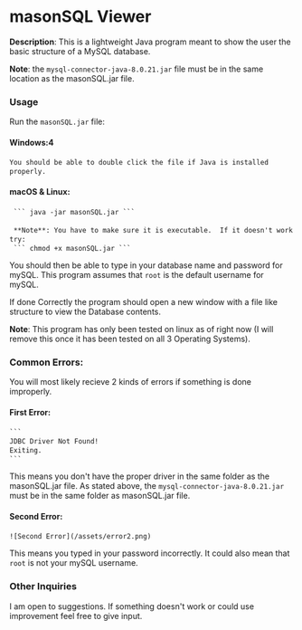 # masonSQL Viewer

**Description**: This is a lightweight Java program meant to show the user the basic structure of a MySQL database.

**Note**: the ``` mysql-connector-java-8.0.21.jar ``` file must be in the same location as the masonSQL.jar file.


### Usage

Run the ``` masonSQL.jar ``` file:

#### Windows:4

	You should be able to double click the file if Java is installed properly.

#### macOS & Linux:

	 ``` java -jar masonSQL.jar ```

	 **Note**: You have to make sure it is executable.  If it doesn't work try:
	 ``` chmod +x masonSQL.jar ```

You should then be able to type in your database name and password for mySQL.  This program assumes that ```root``` is the default username for mySQL.

If done Correctly the program should open a new window with a file like structure to view the Database contents.

**Note**: This program has only been tested on linux as of right now (I will remove this once it has been tested on all 3 Operating Systems).

### Common Errors:

You will most likely recieve 2 kinds of errors if something is done improperly. 

#### First Error:
	``` 
	JDBC Driver Not Found!
	Exiting. 
	```
	
This means you don't have the proper driver in the same folder as the masonSQL.jar file.
As stated above, the ``` mysql-connector-java-8.0.21.jar ``` must be in the same folder as masonSQL.jar file.


#### Second Error:

	![Second Error](/assets/error2.png)

This means you typed in your password incorrectly.
It could also mean that ``` root ``` is not your mySQL username. 

### Other Inquiries

I am open to suggestions.  If something doesn't work or could use improvement feel free to give input.

